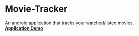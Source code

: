 # Movie-Tracker
An android application that tracks your watched/listed movies.<br>
[<b>Application Demo</b>](https://drive.google.com/drive/folders/1o9AkAa5-eoJxl54nEYX23TrUw1dtYC2F?usp=sharing)

